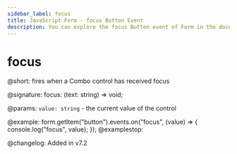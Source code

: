 ```yaml
---
sidebar_label: focus
title: JavaScript Form - focus Button Event 
description: You can explore the focus Button event of Form in the documentation of the DHTMLX JavaScript UI library. Browse developer guides and API reference, try out code examples and live demos, and download a free 30-day evaluation version of DHTMLX Suite 7.
---
```


# focus
@short: fires when a Combo control has received focus

@signature: focus: (text: string) => void;

@params:
`value: string` - the current value of the control

@example:
form.getItem("button").events.on("focus", (value) => {
    console.log("focus", value);
});
@examplestop:

@changelog: Added in v7.2

